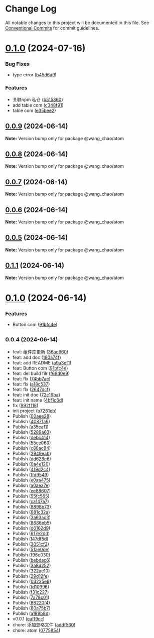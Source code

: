 # Change Log

All notable changes to this project will be documented in this file.
See [Conventional Commits](https://conventionalcommits.org) for commit guidelines.

# [0.1.0](https://github.com/980320/Vector/compare/@wang_chao/atom@0.0.9...@wang_chao/atom@0.1.0) (2024-07-16)


### Bug Fixes

* type error ([b45d6a9](https://github.com/980320/Vector/commit/b45d6a94e51a7abd9201cab9c4ff5e2c28e75154))


### Features

* 关联npm 私仓 ([b515360](https://github.com/980320/Vector/commit/b515360ff0ee22c68042f44c6d0ba07e96db7f35))
* add table com ([c348f91](https://github.com/980320/Vector/commit/c348f918b61cd64aadce77284d0b7348ec4cb096))
* table com ([e35bee2](https://github.com/980320/Vector/commit/e35bee229ed0f78cf935b877a4ac39b0990b598d))





## [0.0.9](https://github.com/980320/Vector/compare/@wang_chao/atom@0.1.1...@wang_chao/atom@0.0.9) (2024-06-14)

**Note:** Version bump only for package @wang_chao/atom





## [0.0.8](https://github.com/980320/Vector/compare/@wang_chao/atom@0.1.1...@wang_chao/atom@0.0.8) (2024-06-14)

**Note:** Version bump only for package @wang_chao/atom





## [0.0.7](https://github.com/980320/Vector/compare/@wang_chao/atom@0.1.1...@wang_chao/atom@0.0.7) (2024-06-14)

**Note:** Version bump only for package @wang_chao/atom





## [0.0.6](https://github.com/980320/Vector/compare/@wang_chao/atom@0.1.1...@wang_chao/atom@0.0.6) (2024-06-14)

**Note:** Version bump only for package @wang_chao/atom





## [0.0.5](https://github.com/980320/Vector/compare/@wang_chao/atom@0.1.1...@wang_chao/atom@0.0.5) (2024-06-14)

**Note:** Version bump only for package @wang_chao/atom





## [0.1.1](https://github.com/980320/Vector/compare/@wang_chao/atom@0.1.0...@wang_chao/atom@0.1.1) (2024-06-14)

**Note:** Version bump only for package @wang_chao/atom





# [0.1.0](https://github.com/980320/Vector/compare/@wang_chao/atom@0.0.8...@wang_chao/atom@0.1.0) (2024-06-14)


### Features

* Button com ([91bfc4e](https://github.com/980320/Vector/commit/91bfc4e29507f6793d4e1eefbd848325aeb55252))





## <small>0.0.4 (2024-06-14)</small>

* feat: 组件库更新 ([36ae660](https://github.com/980320/Vector/commit/36ae660))
* feat: add doc ([180a74f](https://github.com/980320/Vector/commit/180a74f))
* feat: add README ([a9a3ef1](https://github.com/980320/Vector/commit/a9a3ef1))
* feat: Button com ([91bfc4e](https://github.com/980320/Vector/commit/91bfc4e))
* feat: del build filr ([f68d0e9](https://github.com/980320/Vector/commit/f68d0e9))
* feat: flx ([74bb7ae](https://github.com/980320/Vector/commit/74bb7ae))
* feat: flx ([a18c537](https://github.com/980320/Vector/commit/a18c537))
* feat: flx ([2647dcf](https://github.com/980320/Vector/commit/2647dcf))
* feat: init doc ([72c16ba](https://github.com/980320/Vector/commit/72c16ba))
* feat: init name ([4bf1c6d](https://github.com/980320/Vector/commit/4bf1c6d))
* flx ([992f118](https://github.com/980320/Vector/commit/992f118))
* init project ([b7261eb](https://github.com/980320/Vector/commit/b7261eb))
* Publish ([00aee28](https://github.com/980320/Vector/commit/00aee28))
* Publish ([40871a6](https://github.com/980320/Vector/commit/40871a6))
* Publish ([a35caf1](https://github.com/980320/Vector/commit/a35caf1))
* Publish ([5289a63](https://github.com/980320/Vector/commit/5289a63))
* Publish ([debc414](https://github.com/980320/Vector/commit/debc414))
* Publish ([55ce060](https://github.com/980320/Vector/commit/55ce060))
* Publish ([c88ac84](https://github.com/980320/Vector/commit/c88ac84))
* Publish ([2949eab](https://github.com/980320/Vector/commit/2949eab))
* Publish ([dd628e6](https://github.com/980320/Vector/commit/dd628e6))
* Publish ([0a4e120](https://github.com/980320/Vector/commit/0a4e120))
* Publish ([419d2c4](https://github.com/980320/Vector/commit/419d2c4))
* Publish ([ffd9549](https://github.com/980320/Vector/commit/ffd9549))
* Publish ([e0aa475](https://github.com/980320/Vector/commit/e0aa475))
* Publish ([a0aea7e](https://github.com/980320/Vector/commit/a0aea7e))
* Publish ([ee88607](https://github.com/980320/Vector/commit/ee88607))
* Publish ([55fc565](https://github.com/980320/Vector/commit/55fc565))
* Publish ([ca147a7](https://github.com/980320/Vector/commit/ca147a7))
* Publish ([8898b73](https://github.com/980320/Vector/commit/8898b73))
* Publish ([681c32a](https://github.com/980320/Vector/commit/681c32a))
* Publish ([3a63ac3](https://github.com/980320/Vector/commit/3a63ac3))
* Publish ([8686eb5](https://github.com/980320/Vector/commit/8686eb5))
* Publish ([d6162d9](https://github.com/980320/Vector/commit/d6162d9))
* Publish ([617e2dd](https://github.com/980320/Vector/commit/617e2dd))
* Publish ([f47df5d](https://github.com/980320/Vector/commit/f47df5d))
* Publish ([3051cf3](https://github.com/980320/Vector/commit/3051cf3))
* Publish ([51ae0de](https://github.com/980320/Vector/commit/51ae0de))
* Publish ([f96e030](https://github.com/980320/Vector/commit/f96e030))
* Publish ([bebdac6](https://github.com/980320/Vector/commit/bebdac6))
* Publish ([3a8d252](https://github.com/980320/Vector/commit/3a8d252))
* Publish ([322ae10](https://github.com/980320/Vector/commit/322ae10))
* Publish ([29d12fe](https://github.com/980320/Vector/commit/29d12fe))
* Publish ([03235e9](https://github.com/980320/Vector/commit/03235e9))
* Publish ([fd10996](https://github.com/980320/Vector/commit/fd10996))
* Publish ([f31c227](https://github.com/980320/Vector/commit/f31c227))
* Publish ([7a78c01](https://github.com/980320/Vector/commit/7a78c01))
* Publish ([86220f4](https://github.com/980320/Vector/commit/86220f4))
* Publish ([80a75b7](https://github.com/980320/Vector/commit/80a75b7))
* Publish ([a189b8d](https://github.com/980320/Vector/commit/a189b8d))
* v0.0.1 ([eaff9cc](https://github.com/980320/Vector/commit/eaff9cc))
* chore: 添加忽略文件 ([addf560](https://github.com/980320/Vector/commit/addf560))
* chore: atom ([0775854](https://github.com/980320/Vector/commit/0775854))
